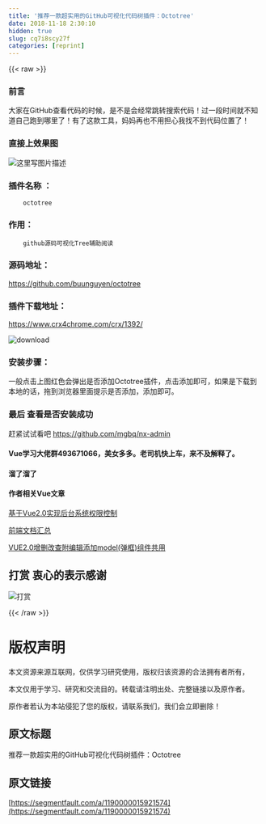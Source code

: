 ```yaml
---
title: '推荐一款超实用的GitHub可视化代码树插件：Octotree' 
date: 2018-11-18 2:30:10
hidden: true
slug: cq7i8scy27f
categories: [reprint]
---
```


{{< raw >}}
<h3 id="articleHeader0">&#x524D;&#x8A00;</h3><p>&#x5927;&#x5BB6;&#x5728;GitHub&#x67E5;&#x770B;&#x4EE3;&#x7801;&#x7684;&#x65F6;&#x5019;&#xFF0C;&#x662F;&#x4E0D;&#x662F;&#x4F1A;&#x7ECF;&#x5E38;&#x8DF3;&#x8F6C;&#x641C;&#x7D22;&#x4EE3;&#x7801;&#xFF01;&#x8FC7;&#x4E00;&#x6BB5;&#x65F6;&#x95F4;&#x5C31;&#x4E0D;&#x77E5;&#x9053;&#x81EA;&#x5DF1;&#x8DD1;&#x5230;&#x54EA;&#x91CC;&#x4E86;&#xFF01;&#x6709;&#x4E86;&#x8FD9;&#x6B3E;&#x5DE5;&#x5177;&#xFF0C;&#x5988;&#x5988;&#x518D;&#x4E5F;&#x4E0D;&#x7528;&#x62C5;&#x5FC3;&#x6211;&#x627E;&#x4E0D;&#x5230;&#x4EE3;&#x7801;&#x4F4D;&#x7F6E;&#x4E86;&#xFF01;</p><h3 id="articleHeader1">&#x76F4;&#x63A5;&#x4E0A;&#x6548;&#x679C;&#x56FE;</h3><p><span class="img-wrap"><img data-src="/img/remote/1460000015921577?w=1366&amp;h=609" src="https://static.alili.tech/img/remote/1460000015921577?w=1366&amp;h=609" alt="&#x8FD9;&#x91CC;&#x5199;&#x56FE;&#x7247;&#x63CF;&#x8FF0;" title="&#x8FD9;&#x91CC;&#x5199;&#x56FE;&#x7247;&#x63CF;&#x8FF0;" style="cursor:pointer;display:inline"></span></p><h3 id="articleHeader2">&#x63D2;&#x4EF6;&#x540D;&#x79F0; &#xFF1A;</h3><div class="widget-codetool" style="display:none"><div class="widget-codetool--inner"><span class="selectCode code-tool" data-toggle="tooltip" data-placement="top" title="" data-original-title="&#x5168;&#x9009;"></span> <span type="button" class="copyCode code-tool" data-toggle="tooltip" data-placement="top" data-clipboard-text="    octotree
" title="" data-original-title="&#x590D;&#x5236;"></span> <span type="button" class="saveToNote code-tool" data-toggle="tooltip" data-placement="top" title="" data-original-title="&#x653E;&#x8FDB;&#x7B14;&#x8BB0;"></span></div></div><pre class="hljs ebnf"><code><span class="hljs-attribute">    octotree</span>
</code></pre><h3 id="articleHeader3">&#x4F5C;&#x7528;&#xFF1A;</h3><div class="widget-codetool" style="display:none"><div class="widget-codetool--inner"><span class="selectCode code-tool" data-toggle="tooltip" data-placement="top" title="" data-original-title="&#x5168;&#x9009;"></span> <span type="button" class="copyCode code-tool" data-toggle="tooltip" data-placement="top" data-clipboard-text="    github&#x6E90;&#x7801;&#x53EF;&#x89C6;&#x5316;Tree&#x8F85;&#x52A9;&#x9605;&#x8BFB;
" title="" data-original-title="&#x590D;&#x5236;"></span> <span type="button" class="saveToNote code-tool" data-toggle="tooltip" data-placement="top" title="" data-original-title="&#x653E;&#x8FDB;&#x7B14;&#x8BB0;"></span></div></div><pre class="hljs dos"><code>    github&#x6E90;&#x7801;&#x53EF;&#x89C6;&#x5316;<span class="hljs-built_in">Tree</span>&#x8F85;&#x52A9;&#x9605;&#x8BFB;
</code></pre><h3 id="articleHeader4">&#x6E90;&#x7801;&#x5730;&#x5740;&#xFF1A;</h3><p><a href="https://github.com/buunguyen/octotree" rel="nofollow noreferrer" target="_blank">https://github.com/buunguyen/octotree</a></p><h3 id="articleHeader5">&#x63D2;&#x4EF6;&#x4E0B;&#x8F7D;&#x5730;&#x5740;&#xFF1A;</h3><p><a href="https://www.crx4chrome.com/crx/1392/" rel="nofollow noreferrer" target="_blank">https://www.crx4chrome.com/crx/1392/</a></p><p><span class="img-wrap"><img data-src="/img/remote/1460000015921578?w=804&amp;h=192" src="https://static.alili.tech/img/remote/1460000015921578?w=804&amp;h=192" alt="download" title="download" style="cursor:pointer;display:inline"></span></p><h3 id="articleHeader6">&#x5B89;&#x88C5;&#x6B65;&#x9AA4;&#xFF1A;</h3><p>&#x4E00;&#x822C;&#x70B9;&#x51FB;&#x4E0A;&#x56FE;&#x7EA2;&#x8272;&#x4F1A;&#x5F39;&#x51FA;&#x662F;&#x5426;&#x6DFB;&#x52A0;Octotree&#x63D2;&#x4EF6;&#xFF0C;&#x70B9;&#x51FB;&#x6DFB;&#x52A0;&#x5373;&#x53EF;&#xFF0C;&#x5982;&#x679C;&#x662F;&#x4E0B;&#x8F7D;&#x5230;&#x672C;&#x5730;&#x7684;&#x8BDD;&#xFF0C;&#x62D6;&#x5230;&#x6D4F;&#x89C8;&#x5668;&#x91CC;&#x9762;&#x63D0;&#x793A;&#x662F;&#x5426;&#x6DFB;&#x52A0;&#xFF0C;&#x6DFB;&#x52A0;&#x5373;&#x53EF;&#x3002;</p><h3 id="articleHeader7">&#x6700;&#x540E; &#x67E5;&#x770B;&#x662F;&#x5426;&#x5B89;&#x88C5;&#x6210;&#x529F;</h3><p>&#x8D76;&#x7D27;&#x8BD5;&#x8BD5;&#x770B;&#x5427; <a href="https://github.com/mgbq/nx-admin" rel="nofollow noreferrer" target="_blank">https://github.com/mgbq/nx-admin</a></p><h4>Vue&#x5B66;&#x4E60;&#x5927;&#x4F6C;&#x7FA4;493671066&#xFF0C;&#x7F8E;&#x5973;&#x591A;&#x591A;&#x3002;&#x8001;&#x53F8;&#x673A;&#x5FEB;&#x4E0A;&#x8F66;&#xFF0C;&#x6765;&#x4E0D;&#x53CA;&#x89E3;&#x91CA;&#x4E86;&#x3002;</h4><h4>&#x6E9C;&#x4E86;&#x6E9C;&#x4E86;</h4><h4>&#x4F5C;&#x8005;&#x76F8;&#x5173;Vue&#x6587;&#x7AE0;</h4><p><a href="https://github.com/mgbq/vue-permission" rel="nofollow noreferrer" target="_blank">&#x57FA;&#x4E8E;Vue2.0&#x5B9E;&#x73B0;&#x540E;&#x53F0;&#x7CFB;&#x7EDF;&#x6743;&#x9650;&#x63A7;&#x5236;</a></p><p><a href="https://github.com/mgbq/front-end-Doc" rel="nofollow noreferrer" target="_blank">&#x524D;&#x7AEF;&#x6587;&#x6863;&#x6C47;&#x603B;</a></p><p><a href="https://github.com/mgbq/Vue-admin" rel="nofollow noreferrer" target="_blank">VUE2.0&#x589E;&#x5220;&#x6539;&#x67E5;&#x9644;&#x7F16;&#x8F91;&#x6DFB;&#x52A0;model(&#x5F39;&#x6846;)&#x7EC4;&#x4EF6;&#x5171;&#x7528;</a></p><h2 id="articleHeader8">&#x6253;&#x8D4F; &#x8877;&#x5FC3;&#x7684;&#x8868;&#x793A;&#x611F;&#x8C22;</h2><p><span class="img-wrap"><img data-src="/img/remote/1460000013472321?w=425&amp;h=425" src="https://static.alili.tech/img/remote/1460000013472321?w=425&amp;h=425" alt="&#x6253;&#x8D4F;" title="&#x6253;&#x8D4F;" style="cursor:pointer;display:inline"></span></p>
{{< /raw >}}

# 版权声明
本文资源来源互联网，仅供学习研究使用，版权归该资源的合法拥有者所有，

本文仅用于学习、研究和交流目的。转载请注明出处、完整链接以及原作者。

原作者若认为本站侵犯了您的版权，请联系我们，我们会立即删除！

## 原文标题
推荐一款超实用的GitHub可视化代码树插件：Octotree

## 原文链接
[https://segmentfault.com/a/1190000015921574](https://segmentfault.com/a/1190000015921574)

